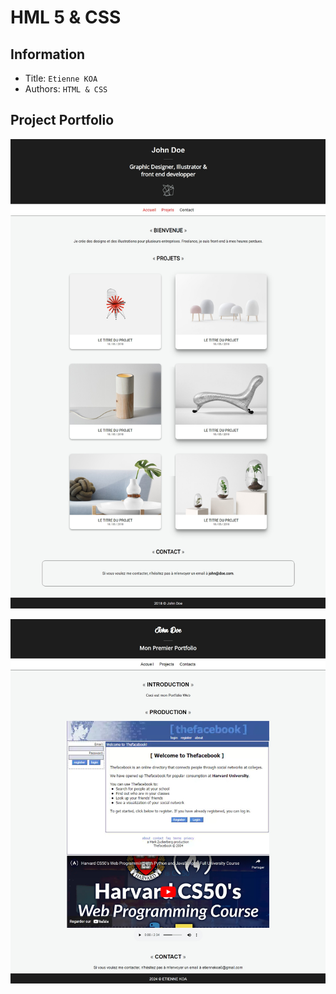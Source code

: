 HML 5 & CSS
===

## Information
- Title:  `Etienne KOA`
- Authors:  `HTML & CSS`

## Project Portfolio

![Project final](images/final1.jpeg)

![Project final](images/final2.jpeg)




